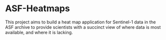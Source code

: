 # ASF-Heatmaps
This project aims to build a heat map application for Sentinel-1 data in the ASF archive to provide scientists with a succinct view of where data is most available, and where it is lacking.
